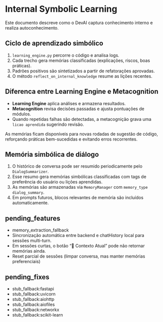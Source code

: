 # Internal Symbolic Learning

Este documento descreve como o DevAI captura conhecimento interno e realiza autoconhecimento.

## Ciclo de aprendizado simbólico
1. `learning_engine.py` percorre o código e analisa logs.
2. Cada trecho gera memórias classificadas (explicações, riscos, boas práticas).
3. Padrões positivos são sintetizados a partir de refatorações aprovadas.
4. O método `reflect_on_internal_knowledge` resume as lições recentes.

## Diferenca entre Learning Engine e Metacognition
- **Learning Engine** aplica análises e armazena resultados.
- **Metacognition** revisa decisões passadas e ajusta pontuações de módulos.
- Quando repetidas falhas são detectadas, a metacognição grava uma `licao aprendida` sugerindo revisão.

As memórias ficam disponíveis para novas rodadas de sugestão de código, reforçando práticas bem-sucedidas e evitando erros recorrentes.

## Memória simbólica de diálogo

1. O histórico de conversa pode ser resumido periodicamente pelo `DialogSummarizer`.
2. Esse resumo gera memórias simbólicas classificadas com tags de preferência do usuário ou lições aprendidas.
3. As memórias são armazenadas via `MemoryManager` com `memory_type` `dialog_summary`.
4. Em prompts futuros, blocos relevantes de memória são incluídos automaticamente.

## pending_features
- memory_extraction_fallback
- Sincronização automática entre backend e chatHistory local para sessões multi-turn.
- Em sessões curtas, o botão “🧠 Contexto Atual” pode não retornar memórias ainda.
- Reset parcial de sessões (limpar conversa, mas manter memórias preferenciais)

## pending_fixes
- stub_fallback:fastapi
- stub_fallback:uvicorn
- stub_fallback:aiohttp
- stub_fallback:aiofiles
- stub_fallback:networkx
- stub_fallback:scikit-learn
